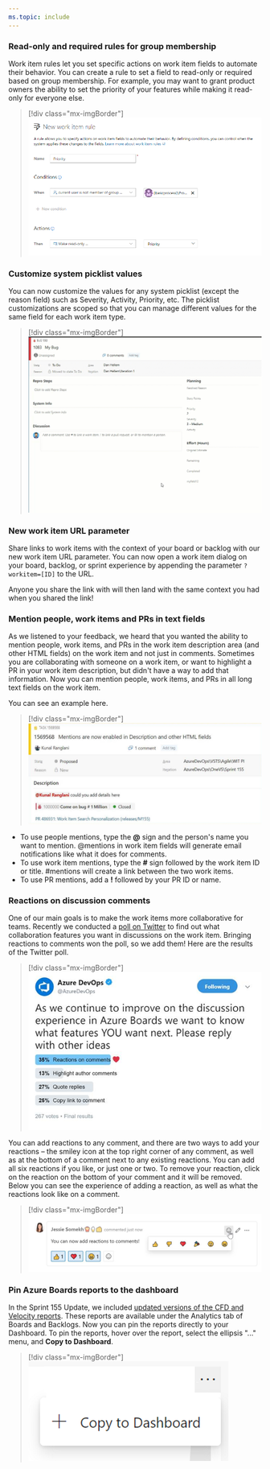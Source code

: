 ```yaml
---
ms.topic: include
---
```


### Read-only and required rules for group membership

Work item rules let you set specific actions on work item fields to automate their behavior. You can create a rule to set a field to read-only or required based on group membership. For example, you may want to grant product owners the ability to set the priority of your features while making it read-only for everyone else.

> [!div class="mx-imgBorder"]
> ![Rules for group membership.](../../media/156_02.png)

### Customize system picklist values

You can now customize the values for any system picklist (except the reason field) such as Severity, Activity, Priority, etc. The picklist customizations are scoped so that you can manage different values for the same field for each work item type.

> [!div class="mx-imgBorder"]
> ![Customize system picklist values.](../../media/156_03.gif)

### New work item URL parameter

Share links to work items with the context of your board or backlog with our new work item URL parameter. You can now open a work item dialog on your board, backlog, or sprint experience by appending the parameter `?workitem=[ID]` to the URL.

Anyone you share the link with will then land with the same context you had when you shared the link!

### Mention people, work items and PRs in text fields

As we listened to your feedback, we heard that you wanted the ability to mention people, work items, and PRs in the work item description area (and other HTML fields) on the work item and not just in comments. Sometimes you are collaborating with someone on a work item, or want to highlight a PR in your work item description, but didn't have a way to add that information. Now you can mention people, work items, and PRs in all long text fields on the work item.

You can see an example here.

> [!div class="mx-imgBorder"]
> ![Example of long text fields.](../../media/156_04.png)

* To use people mentions, type the **@** sign and the person's name you want to mention. @mentions in work item fields will generate email notifications like what it does for comments.
* To use work item mentions, type the **#** sign followed by the work item ID or title. #mentions will create a link between the two work items.
* To use PR mentions, add a **!** followed by your PR ID or name.

### Reactions on discussion comments

One of our main goals is to make the work items more collaborative for teams. Recently we conducted a [poll on Twitter](https://twitter.com/AzureDevOps/status/1101157288520413185) to find out what collaboration features you want in discussions on the work item. Bringing reactions to comments won the poll, so we add them! Here are the results of the Twitter poll.

> [!div class="mx-imgBorder"]
> ![Results of the Twitter poll.](../../media/156_08.png)

You can add reactions to any comment, and there are two ways to add your reactions – the smiley icon at the top right corner of any comment, as well as at the bottom of a comment next to any existing reactions. You can add all six reactions if you like, or just one or two. To remove your reaction, click on the reaction on the bottom of your comment and it will be removed. Below you can see the experience of adding a reaction, as well as what the reactions look like on a comment.

> [!div class="mx-imgBorder"]
> ![Add reactions to comments.](../../media/156_09.png)

### Pin Azure Boards reports to the dashboard

In the Sprint 155 Update, we included [updated versions of the CFD and Velocity reports](../../sprint-155-update.md?branch=releasenotes%2fsprint-156-update#get-insights-into-your-teams-health-with-three-new-azure-boards-reports). These reports are available under the Analytics tab of Boards and Backlogs. Now you can pin the reports directly to your Dashboard. To pin the reports, hover over the report, select the ellipsis "..." menu, and **Copy to Dashboard**.

> [!div class="mx-imgBorder"]
> ![Pin Azure Boards reports to the dashboard.](../../media/156_13.png)